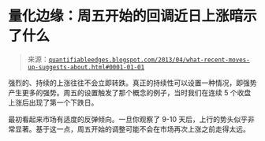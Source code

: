 <!--yml

类别：未分类

日期：2024-05-18 08:42:21

-->

# 量化边缘：周五开始的回调近日上涨暗示了什么

> 来源：[`quantifiableedges.blogspot.com/2013/04/what-recent-moves-up-suggests-about.html#0001-01-01`](http://quantifiableedges.blogspot.com/2013/04/what-recent-moves-up-suggests-about.html#0001-01-01)

强烈的、持续的上涨往往不会立即转跌。真正的持续性可以设置一种情况，即强势产生更多的强势。周五的设置触发了那个概念的例子，当时我们在连续 5 个收盘上涨后出现了第一个下跌日。

最初看起来市场有适度的反弹倾向。一旦你观察了 9-10 天后，上行的势头似乎非常显著。基于这一点，周五开始的调整可能不会在市场再次上涨之前走得太远。
